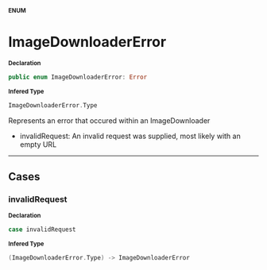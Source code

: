 <sub>**ENUM**</sub>
# ImageDownloaderError

<sub>**Declaration**</sub>
```swift
public enum ImageDownloaderError: Error
```

<sub>**Infered Type**</sub>
```swift
ImageDownloaderError.Type
```

Represents an error that occured within an ImageDownloader
- invalidRequest: An invalid request was supplied, most likely with an empty URL

--------------------

## Cases
### invalidRequest

<sub>**Declaration**</sub>
```swift
case invalidRequest
```

<sub>**Infered Type**</sub>
```swift
(ImageDownloaderError.Type) -> ImageDownloaderError
```





